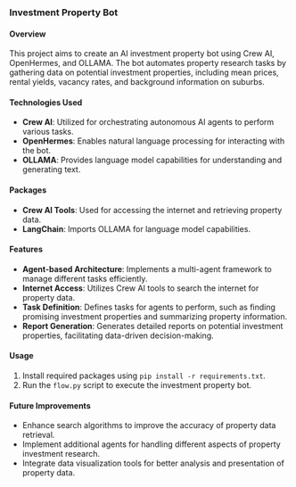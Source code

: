 ### Investment Property Bot

#### Overview
This project aims to create an AI investment property bot using Crew AI, OpenHermes, and OLLAMA. The bot automates property research tasks by gathering data on potential investment properties, including mean prices, rental yields, vacancy rates, and background information on suburbs. 

#### Technologies Used
- **Crew AI**: Utilized for orchestrating autonomous AI agents to perform various tasks.
- **OpenHermes**: Enables natural language processing for interacting with the bot.
- **OLLAMA**: Provides language model capabilities for understanding and generating text.

#### Packages
- **Crew AI Tools**: Used for accessing the internet and retrieving property data.
- **LangChain**: Imports OLLAMA for language model capabilities.

#### Features
- **Agent-based Architecture**: Implements a multi-agent framework to manage different tasks efficiently.
- **Internet Access**: Utilizes Crew AI tools to search the internet for property data.
- **Task Definition**: Defines tasks for agents to perform, such as finding promising investment properties and summarizing property information.
- **Report Generation**: Generates detailed reports on potential investment properties, facilitating data-driven decision-making.

#### Usage
1. Install required packages using `pip install -r requirements.txt`.
2. Run the `flow.py` script to execute the investment property bot.

#### Future Improvements
- Enhance search algorithms to improve the accuracy of property data retrieval.
- Implement additional agents for handling different aspects of property investment research.
- Integrate data visualization tools for better analysis and presentation of property data.
